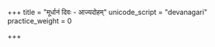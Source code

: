 +++
title = "मूर्धानं दिवः - आज्यदोहम्"
unicode_script = "devanagari"
practice_weight = 0

+++
<div class="js_include" url="/vedAH_sAma/paravastu-saama/devaH/agniH/mUrdhAnam-divaH-Ajyadoham/"  newLevelForH1="1" includeTitle="false"> </div>